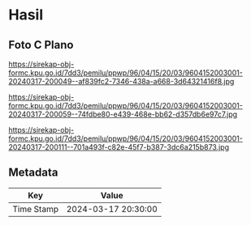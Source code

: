 # Hasil

## Foto C Plano

https://sirekap-obj-formc.kpu.go.id/7dd3/pemilu/ppwp/96/04/15/20/03/9604152003001-20240317-200049--af839fc2-7346-438a-a668-3d64321416f8.jpg

https://sirekap-obj-formc.kpu.go.id/7dd3/pemilu/ppwp/96/04/15/20/03/9604152003001-20240317-200059--74fdbe80-e439-468e-bb62-d357db6e97c7.jpg

https://sirekap-obj-formc.kpu.go.id/7dd3/pemilu/ppwp/96/04/15/20/03/9604152003001-20240317-200111--701a493f-c82e-45f7-b387-3dc6a215b873.jpg


## Metadata

| Key        | Value               |
| ---------- | ------------------- |
| Time Stamp | 2024-03-17 20:30:00 |



